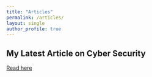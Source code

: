 ```yaml
---
title: "Articles"
permalink: /articles/
layout: single
author_profile: true
---
```


## My Latest Article on Cyber Security
[Read here](http://surl.li/bcrrpr)
